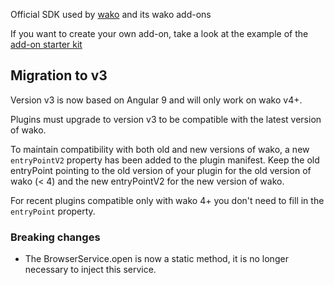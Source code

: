 Official SDK used by [wako](https://wako.app) and its wako add-ons

If you want to create your own add-on, take a look at the example of the [add-on starter kit](https://github.com/wako-app/addon-starter-kit)

## Migration to v3

Version v3 is now based on Angular 9 and will only work on wako v4+.

Plugins must upgrade to version v3 to be compatible with the latest version of wako.

To maintain compatibility with both old and new versions of wako, a new `entryPointV2` property
has been added to the plugin manifest.
Keep the old entryPoint pointing to the old version of your plugin for the old version of wako (< 4) and
the new entryPointV2 for the new version of wako.

For recent plugins compatible only with wako 4+ you don't need to fill in the `entryPoint` property.

### Breaking changes

- The BrowserService.open is now a static method, it is no longer necessary to inject this service.
